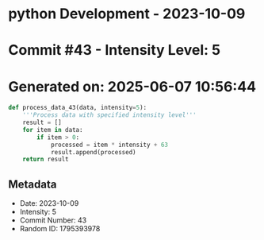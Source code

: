 ﻿# python Development - 2023-10-09
# Commit #43 - Intensity Level: 5
# Generated on: 2025-06-07 10:56:44
```python
def process_data_43(data, intensity=5):
    '''Process data with specified intensity level'''
    result = []
    for item in data:
        if item > 0:
            processed = item * intensity + 63
            result.append(processed)
    return result
```
## Metadata
- Date: 2023-10-09
- Intensity: 5
- Commit Number: 43
- Random ID: 1795393978
